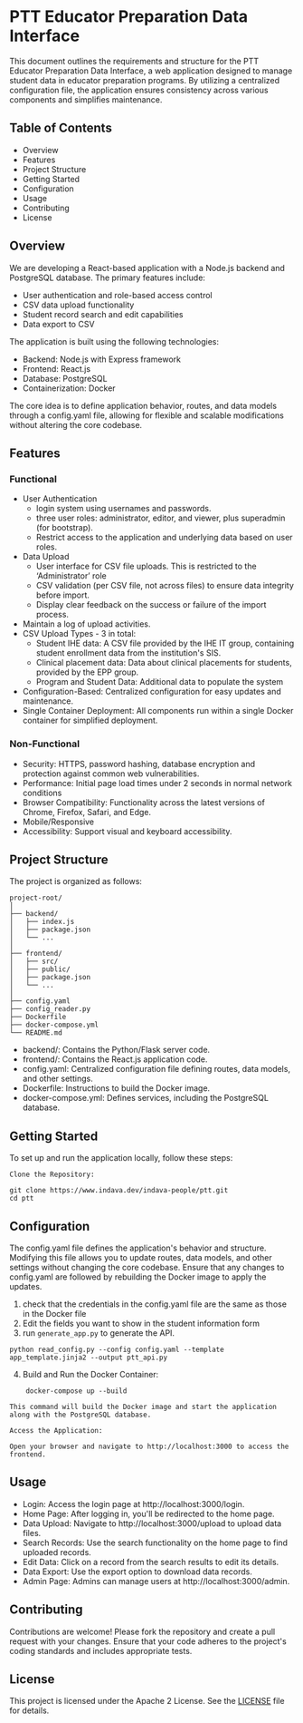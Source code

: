 # PTT Educator Preparation Data Interface

This document outlines the requirements and structure for the PTT Educator Preparation Data Interface,
a web application designed to manage student data in educator preparation programs. By utilizing a centralized
configuration file, the application ensures consistency across various components and simplifies maintenance.

## Table of Contents

- Overview
- Features
- Project Structure
- Getting Started
- Configuration
- Usage
- Contributing
- License

## Overview

We are developing a React-based application with a Node.js backend and PostgreSQL database. The primary features include:
- User authentication and role-based access control
- CSV data upload functionality
- Student record search and edit capabilities
- Data export to CSV

The application is built using the following technologies:

- Backend: Node.js with Express framework
- Frontend: React.js
- Database: PostgreSQL
- Containerization: Docker

The core idea is to define application behavior, routes, and data models through
a config.yaml file, allowing for flexible and scalable modifications without
altering the core codebase.

## Features

### Functional
- User Authentication
  - login system using usernames and passwords.
  - three user roles: administrator, editor, and viewer, plus superadmin (for bootstrap).
  - Restrict access to the application and underlying data based on user roles. 
- Data Upload
  - User interface for CSV file uploads. This is restricted to the ‘Administrator’ role
  - CSV validation (per CSV file, not across files) to ensure data integrity before import.
  - Display clear feedback on the success or failure of the import process.
- Maintain a log of upload activities.
- CSV Upload Types - 3 in total:
  - Student IHE data: A CSV file provided by the IHE IT group, containing student enrollment data from the institution's SIS.
  - Clinical placement data: Data about clinical placements for students, provided by the EPP group.
  - Program and Student Data: Additional data to populate the system
- Configuration-Based: Centralized configuration for easy updates and maintenance.
- Single Container Deployment: All components run within a single Docker container for simplified deployment.

### Non-Functional
- Security: HTTPS, password hashing, database encryption and protection against common web vulnerabilities.
- Performance: Initial page load times under 2 seconds in normal network conditions
- Browser Compatibility: Functionality across the latest versions of Chrome, Firefox, Safari, and Edge.
- Mobile/Responsive
- Accessibility: Support visual and keyboard accessibility.

## Project Structure

The project is organized as follows:

```
project-root/
│
├── backend/
│   ├── index.js
│   ├── package.json
│   └── ...
│
├── frontend/
│   ├── src/
│   ├── public/
│   ├── package.json
│   └── ...
│
├── config.yaml
├── config_reader.py
├── Dockerfile
├── docker-compose.yml
└── README.md
```

 - backend/: Contains the Python/Flask server code.
 - frontend/: Contains the React.js application code.
 - config.yaml: Centralized configuration file defining routes, data models, and other settings.
 - Dockerfile: Instructions to build the Docker image.
 - docker-compose.yml: Defines services, including the PostgreSQL database.

## Getting Started

To set up and run the application locally, follow these steps:

    Clone the Repository:

```
git clone https://www.indava.dev/indava-people/ptt.git
cd ptt
```

## Configuration

The config.yaml file defines the application's behavior and structure. Modifying 
this file allows you to update routes, data models, and other settings without 
changing the core codebase. Ensure that any changes to config.yaml are followed 
by rebuilding the Docker image to apply the updates.

1. check that the credentials in the config.yaml file are the same as those in the Docker file
2. Edit the fields you want to show in the student information form
3. run `generate_app.py` to generate the API.

```
python read_config.py --config config.yaml --template app_template.jinja2 --output ptt_api.py
```

4. Build and Run the Docker Container:
```
    docker-compose up --build
```
    This command will build the Docker image and start the application along with the PostgreSQL database.

    Access the Application:

    Open your browser and navigate to http://localhost:3000 to access the frontend.



## Usage

   - Login: Access the login page at http://localhost:3000/login.
   - Home Page: After logging in, you'll be redirected to the home page.
   - Data Upload: Navigate to http://localhost:3000/upload to upload data files.
   - Search Records: Use the search functionality on the home page to find uploaded records.
   - Edit Data: Click on a record from the search results to edit its details.
   - Data Export: Use the export option to download data records.
   - Admin Page: Admins can manage users at http://localhost:3000/admin.

## Contributing

Contributions are welcome! Please fork the repository and create a pull request
with your changes. Ensure that your code adheres to the project's coding 
standards and includes appropriate tests.

## License

This project is licensed under the Apache 2 License. See the [LICENSE](https://www.apache.org/licenses/LICENSE-2.0) file for details.
